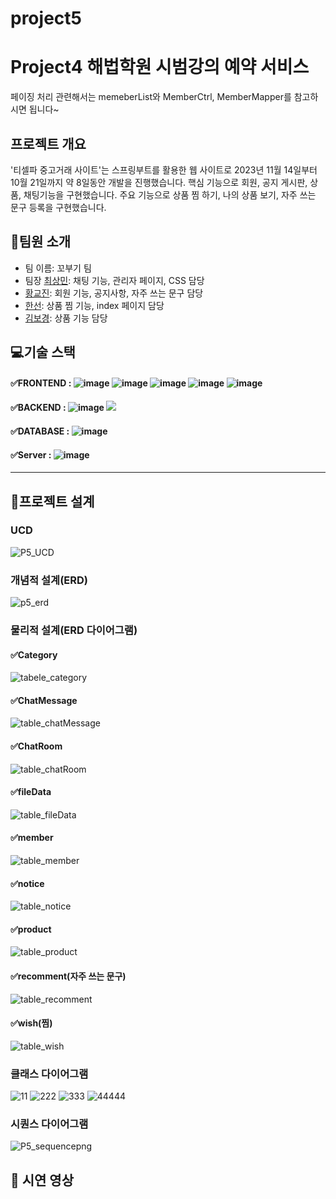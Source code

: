 # project5
# Project4 해법학원 시범강의 예약 서비스

페이징 처리 관련해서는 memeberList와 MemberCtrl, MemberMapper를 참고하시면 됩니다~
## 프로젝트 개요
'티셀파 중고거래 사이트'는 스프링부트를 활용한 웹 사이트로 2023년 11월 14일부터 10월 21일까지 약 8일동안 개발을 진행했습니다. 핵심 기능으로 회원, 공지 게시판, 상품, 채팅기능을 구현했습니다. 주요 기능으로 상품 찜 하기, 나의 상품 보기, 자주 쓰는 문구 등록을 구현했습니다. 

## 👋팀원 소개
- 팀 이름: 꼬부기 팀
- 팀장 [최상민](https://github.com/sangmin0816): 채팅 기능, 관리자 페이지, CSS 담당
- [황교진](https://github.com/sendjin5): 회원 기능, 공지사항, 자주 쓰는 문구 담당
- [한선](https://github.com/hansun321): 상품 찜 기능, index 페이지 담당
- [김보경](https://github.com/emssme): 상품 기능 담당

## 💻기술 스택
#### ✅FRONTEND : ![image](https://github.com/chunjae-kkobugi/team45/assets/139138265/9be20de0-7740-404f-957b-002a5994877b) ![image](https://github.com/chunjae-kkobugi/team45/assets/139138265/c00fee88-0527-46d5-ae6d-03cd2eab3772) ![image](https://github.com/chunjae-kkobugi/team45/assets/139138265/bfdf78b0-8232-4b8a-b512-5db94f0b67de) ![image](https://github.com/chunjae-kkobugi/team45/assets/139138265/10422a78-d798-4c7c-b92f-47d5ace85726) ![image](https://github.com/chunjae-kkobugi/team45/assets/139138265/3e3bfd04-2dbc-424b-a818-21426bad1f26)
#### ✅BACKEND : ![image](https://github.com/chunjae-kkobugi/team45/assets/139138265/9f3919e5-d97f-49cc-853d-3474f08fff0b) <img src="https://img.shields.io/badge/spring%20boot-6DB33F?style=for-the-badge&logo=spring%20boot&logoColor=white">
#### ✅DATABASE : ![image](https://github.com/chunjae-kkobugi/team45/assets/139138265/ab499e8f-97e0-4a46-8435-d5242bee6c12)
#### ✅Server : ![image](https://github.com/chunjae-kkobugi/team45/assets/139138265/208bed05-299a-43e6-8a38-e9e6627497e3)


---
## 📝프로젝트 설계

### UCD
![P5_UCD](https://github.com/chunjae-kkobugi/team45/assets/139138265/6695f9d9-dea8-48e4-8085-ef05a04361a0)

### 개념적 설계(ERD)
![p5_erd](https://github.com/chunjae-kkobugi/team45/assets/139138265/dde07dd8-b6c7-43df-891b-6834e2e2e021)

### 물리적 설계(ERD 다이어그램)
#### ✅Category
![tabele_category](https://github.com/chunjae-kkobugi/team45/assets/139138265/70e6add3-8e9a-4ccf-8499-8af0abb0c0af)
#### ✅ChatMessage
![table_chatMessage](https://github.com/chunjae-kkobugi/team45/assets/139138265/512f779e-ccb3-4c20-881b-4e2a67f37f92)
#### ✅ChatRoom
![table_chatRoom](https://github.com/chunjae-kkobugi/team45/assets/139138265/59626d68-9c20-4b8f-b361-3111ddd5ee61)
#### ✅fileData
![table_fileData](https://github.com/chunjae-kkobugi/team45/assets/139138265/4a6002f3-ec69-4a80-9898-dae4a724791a)
#### ✅member
![table_member](https://github.com/chunjae-kkobugi/team45/assets/139138265/1edbc26f-8737-41a6-bf68-fec6d3170d9d)
#### ✅notice
![table_notice](https://github.com/chunjae-kkobugi/team45/assets/139138265/1f749148-cb7d-4929-a16b-8a0bf1e2d1bf)
#### ✅product
![table_product](https://github.com/chunjae-kkobugi/team45/assets/139138265/d38cdfd9-db52-40a1-aa6d-e36ecae7df5b)
#### ✅recomment(자주 쓰는 문구)
![table_recomment](https://github.com/chunjae-kkobugi/team45/assets/139138265/1cda773f-b5cd-4999-82c0-3fb01db10866)
#### ✅wish(찜)
![table_wish](https://github.com/chunjae-kkobugi/team45/assets/139138265/f79f93b4-598f-45de-8dc3-859cdece7864)



### 클래스 다이어그램
![11](https://github.com/chunjae-kkobugi/team45/assets/139138265/a85e7610-b4a0-4b97-99a0-36ae445ff58c)
![222](https://github.com/chunjae-kkobugi/team45/assets/139138265/d4d097ce-3a6a-4e9c-b4cf-baba3b68f1b8)
![333](https://github.com/chunjae-kkobugi/team45/assets/139138265/8b0d44cf-2b12-46f4-a9c7-208dd40f6368)
![44444](https://github.com/chunjae-kkobugi/team45/assets/139138265/749fa98c-ca0c-41f0-bcbb-51f66be21da1)

### 시퀀스 다이어그램
![P5_sequencepng](https://github.com/chunjae-kkobugi/team45/assets/139138265/4d2fc280-cdcb-4f1c-a633-0c81d5082dd4)


[//]: # (## 🔧기능 구현)


## 🎥 시연 영상
